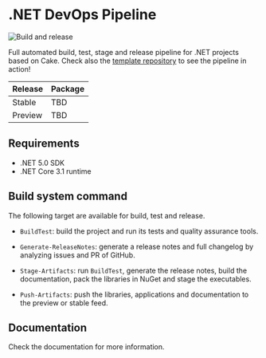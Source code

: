 # .NET DevOps Pipeline

![Build and release](https://github.com/pleonex/PleOps.Cake/workflows/Build%20and%20release/badge.svg?branch=develop&event=push)

Full automated build, test, stage and release pipeline for .NET projects based
on Cake. Check also the
[template repository](https://github.com/pleonex/template-csharp) to see the
pipeline in action!

| Release | Package |
| ------- | ------- |
| Stable  | TBD     |
| Preview | TBD     |

## Requirements

- .NET 5.0 SDK
- .NET Core 3.1 runtime

## Build system command

The following target are available for build, test and release.

- `BuildTest`: build the project and run its tests and quality assurance tools.

- `Generate-ReleaseNotes`: generate a release notes and full changelog by
  analyzing issues and PR of GitHub.

- `Stage-Artifacts`: run `BuildTest`, generate the release notes, build the
  documentation, pack the libraries in NuGet and stage the executables.

- `Push-Artifacts`: push the libraries, applications and documentation to the
  preview or stable feed.

## Documentation

Check the documentation for more information.
